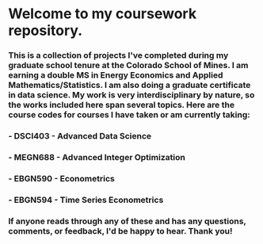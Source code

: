 # Welcome to my coursework repository. 
### This is a collection of projects I've completed during my graduate school tenure at the Colorado School of Mines. I am earning a double MS in Energy Economics and Applied Mathematics/Statistics. I am also doing a graduate certificate in data science. My work is very interdisciplinary by nature, so the works included here span several topics. Here are the course codes for courses I have taken or am currently taking:

### - DSCI403 - Advanced Data Science
### - MEGN688 - Advanced Integer Optimization
### - EBGN590 - Econometrics 
### - EBGN594 - Time Series Econometrics

### If anyone reads through any of these and has any questions, comments, or feedback, I'd be happy to hear. Thank you!